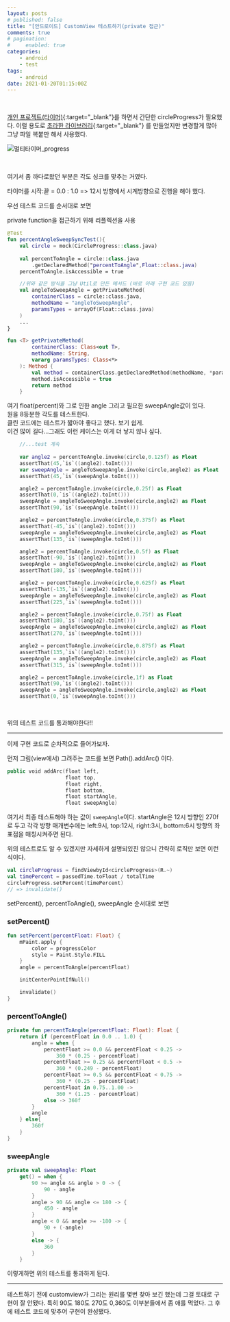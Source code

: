 ```yaml
---
layout: posts
# published: false
title: "[안드로이드] CustomView 테스트하기(private 접근)"
comments: true
# pagination:
#     enabled: true
categories:
    - android
    - test
tags:
    - android
date: 2021-01-20T01:15:00Z
---
```


<br>


[개인 프로젝트(타이머)](https://play.google.com/store/apps/details?id=com.box.firecast&hl=ko&gl=US){:target="_blank"}를 하면서 간단한 circleProgress가 필요했다. 이럴 용도로 [초라한 라이브러리](https://github.com/f2janyway/custom_view){:target="_blank"} 를 만들었지만 변경할게 많아 그냥 파일 복붙만 해서 사용했다.

![멀티타이머_progress](https://user-images.githubusercontent.com/55625423/105281830-55852580-5bf0-11eb-8994-2d537727f804.gif)

<br>

여기서 좀 까다로왔던 부분은 각도 싱크를 맞추는 거였다.

타이머를 시작:끝 = 0.0 : 1.0 => 12시 방향에서 시계방향으로 진행을 해야 했다.

우선 테스트 코드를 순서대로 보면

private function을 접근하기 위해 리플렉션을 사용
```kotlin
@Test
fun percentAngleSweepSyncTest(){
    val circle = mock(CircleProgress::class.java)
    
    val percentToAngle = circle::class.java
        .getDeclaredMethod("percentToAngle",Float::class.java)
    percentToAngle.isAccessible = true

    //위와 같은 방식을 그냥 Util로 만든 메서드 (바로 아래 구현 코드 있음)
    val angleToSweepAngle = getPrivateMethod(
        containerClass = circle::class.java,
        methodName = "angleToSweepAngle",
        paramsTypes = arrayOf(Float::class.java)
    )
    ...
}
```


```kotlin
fun <T> getPrivateMethod(
        containerClass: Class<out T>,
        methodName: String,
        vararg paramsTypes: Class<*>
    ): Method {
        val method = containerClass.getDeclaredMethod(methodName, *paramsTypes)
        method.isAccessible = true
        return method
    }
```
여기 float(percent)와 그로 인한 angle 그리고 필요한 sweepAngle값이 있다. <br>
원을 8등분한 각도를 테스트한다.<br>
클린 코드에는 테스트가 짧아야 좋다고 했다. 보기 쉽게. <br>
이건 많이 길다...그래도 이런 케이스는 이게 더 낳지 않나 싶다. 

```kotlin
    //...test 계속
    
    var angle2 = percentToAngle.invoke(circle,0.125f) as Float
    assertThat(45,`is`((angle2).toInt()))
    var sweepAngle = angleToSweepAngle.invoke(circle,angle2) as Float
    assertThat(45,`is`(sweepAngle.toInt()))

    angle2 = percentToAngle.invoke(circle,0.25f) as Float
    assertThat(0,`is`((angle2).toInt()))
    sweepAngle = angleToSweepAngle.invoke(circle,angle2) as Float
    assertThat(90,`is`(sweepAngle.toInt()))

    angle2 = percentToAngle.invoke(circle,0.375f) as Float
    assertThat(-45,`is`((angle2).toInt()))
    sweepAngle = angleToSweepAngle.invoke(circle,angle2) as Float
    assertThat(135,`is`(sweepAngle.toInt()))

    angle2 = percentToAngle.invoke(circle,0.5f) as Float
    assertThat(-90,`is`((angle2).toInt()))
    sweepAngle = angleToSweepAngle.invoke(circle,angle2) as Float
    assertThat(180,`is`(sweepAngle.toInt()))

    angle2 = percentToAngle.invoke(circle,0.625f) as Float
    assertThat(-135,`is`((angle2).toInt()))
    sweepAngle = angleToSweepAngle.invoke(circle,angle2) as Float
    assertThat(225,`is`(sweepAngle.toInt()))

    angle2 = percentToAngle.invoke(circle,0.75f) as Float
    assertThat(180,`is`((angle2).toInt()))
    sweepAngle = angleToSweepAngle.invoke(circle,angle2) as Float
    assertThat(270,`is`(sweepAngle.toInt()))

    angle2 = percentToAngle.invoke(circle,0.875f) as Float
    assertThat(135,`is`((angle2).toInt()))
    sweepAngle = angleToSweepAngle.invoke(circle,angle2) as Float
    assertThat(315,`is`(sweepAngle.toInt()))

    angle2 = percentToAngle.invoke(circle,1f) as Float
    assertThat(90,`is`((angle2).toInt()))
    sweepAngle = angleToSweepAngle.invoke(circle,angle2) as Float
    assertThat(0,`is`(sweepAngle.toInt()))

    
```

위의 테스트 코드를 통과해야한다!!

<hr>
이제 구현 코드로 순차적으로 들어가보자.

<br>

먼저 그림(view에서) 그려주는 코드를 보면 Path().addArc() 이다.

```kotlin
public void addArc(float left,
                   float top,
                   float right,
                   float bottom,
                   float startAngle,
                   float sweepAngle)
```
여기서 최종 테스트해야 하는 값이 `sweepAngle`이다. startAngle은 12시 방향인 270f로 두고 각각 방향 매개변수에는 left:9시, top:12시, right:3시, bottom:6시 방향의 좌표점을 매칭시켜주면 된다.

위의 테스트로도 알 수 있겠지만 자세하게 설명되있진 않으니 간략히
로직만 보면 이런 식이다.
```kotlin
val circleProgress = findViewbyId<circleProgress>(R.~)
val timePercent = passedTime.toFloat / totalTime
circleProgress.setPercent(timePercent)
// => invalidate()
```
setPercent(), percentToAngle(), sweepAngle 순서대로 보면

### setPercent()
```kotlin
fun setPercent(percentFloat: Float) {
    mPaint.apply {
        color = progressColor
        style = Paint.Style.FILL
    }
    angle = percentToAngle(percentFloat)

    initCenterPointIfNull()

    invalidate()
}
```
### percentToAngle()
```kotlin
private fun percentToAngle(percentFloat: Float): Float {
    return if (percentFloat in 0.0 .. 1.0) {
        angle = when {
            percentFloat >= 0.0 && percentFloat < 0.25 ->
                360 * (0.25 - percentFloat)
            percentFloat >= 0.25 && percentFloat < 0.5 ->
                360 * (0.249 - percentFloat)
            percentFloat >= 0.5 && percentFloat < 0.75 ->
                360 * (0.25 - percentFloat)
            percentFloat in 0.75..1.00 ->
                360 * (1.25 - percentFloat)
            else -> 360f
        }
        angle
    } else{
        360f
    }
}

```
### sweepAngle
```kotlin
private val sweepAngle: Float
    get() = when {
        90 >= angle && angle > 0 -> {
            90 - angle
        }
        angle > 90 && angle <= 180 -> {
            450 - angle
        }
        angle < 0 && angle >= -180 -> {
            90 + (-angle)
        }
        else -> {
            360
        }
    }
````

이렇게하면 위의 테스트를 통과하게 된다.

<hr>

테스트하기 전에 customview가 그리는 원리를 몇번 찾아 보긴 했는데 그걸 토대로 구현이 잘 안됐다. 특히 90도 180도 270도 0,360도 이부분들에서 좀 애를 먹었다. 그 후에 테스트 코드에 맞추어 구현이 완성됐다.





